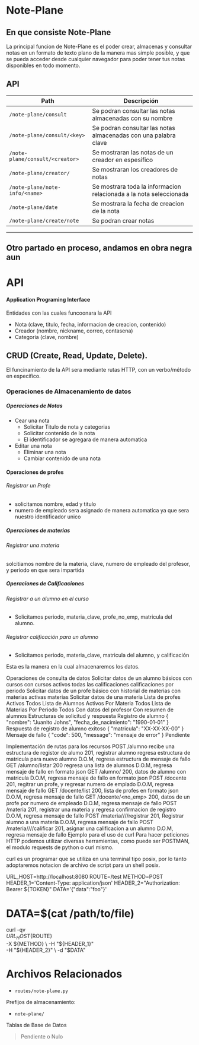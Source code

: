 # Note-Plane

## En que consiste Note-Plane
  La principal funcion de Note-Plane es el poder crear, almacenas y consultar notas en un formato de texto plano de la manera mas simple posible, y que se pueda acceder desde cualquier navegador para poder tener tus notas disponibles en todo momento.



## API

| Path                  | Descripción |
| --------------------- | ----------- |
| `/note-plane/consult`           | Se podran consultar las notas almacenadas con su nombre            |
| `/note-plane/consult/<key>`           | Se podran consultar las notas almacenadas con una palabra clave            |
| `/note-plane/consult/<creator>`       | Se mostraran las notas de un creador en espesifico           |
| `/note-plane/creator/`       | Se mostraran los creadores de notas           |
| `/note-plane/note-info/<name>`            | Se mostrara toda la informacion relacionada a la nota seleccionada            |
| `/note-plane/date`            | Se mostrara la fecha de creacion de la nota            |
| `/note-plane/create/note`            | Se podran crear notas            |

---
Otro partado en proceso, andamos en obra negra aun
---


# API
#### Application Programing Interface

Entidades con las cuales funcoonara la API

- Nota (clave, titulo, fecha, informacion de creacion, contenido)
- Creador (nombre, nickname, correo, contasena)
- Categoria (clave, nombre)

## CRUD (Create, Read, Update, Delete).

El funcinamiento de la API sera mediante rutas HTTP, con un verbo/método en especifico.

### Operaciones de Almacenamiento de datos
##### Operaciones de Notas
- Cear una nota
  - Solicitar Titulo de nota y categorias
  - Solicitar contenido de la nota
  - El identificador se agregara de manera automatica
- Editar una nota
  - Eliminar una nota
  - Cambiar contenido de una nota

#### Operaciones de profes
###### Registrar un Profe
  - solicitamos nombre, edad y titulo
  - numero de empleado sera asignado de manera automatica ya que sera nuestro identificador unico

##### Operaciones de materias
###### Registrar una materia
solcitiamos nombre de la materia, clave, numero de empleado del profesor, y periodo en que sera impartida

##### Operaciones de Calificaciones
###### Registrar a un alumno en el curso
- Solicitamos periodo, materia_clave, profe_no_emp, matricula del alumno.
###### Registrar calificación para un alumno
- Solicitamos periodo, materia_clave, matricula del alumno, y calificación


Esta es la manera en la cual almacenaremos los datos.

Operaciones de consulta de datos
Solicitar datos de un alumno
básicos
con cursos
con cursos activos
todas las calificaciones
calificaciones por periodo
Solicitar datos de un profe
básico
con historial de materias
con materias activas materias
Solicitar datos de una materia
Lista de profes
Activos
Todos
Lista de Alumnos
Activos
Por Materia
Todos
Lista de Materias
Por Periodo
Todos
Con datos del profesor
Con resumen de alumnos
Estructuras de solicitud y respuesta
Registro de alumno
{
    "nombre": "Juanito Johns",
    "fecha_de_nacimiento": "1990-01-01"
}
Respuesta de registro de alumno exitoso
{ "matricula": "XX-XX-XX-00" }
Mensaje de fallo
{
    "code": 500,
    "message": "mensaje de error"
}
Pendiente

Implementación de rutas para los recursos
POST /alumno
recibe una estructura de registor de alumo
201, registrar alumno regresa estructura de matricula para nuevo alumno
D.O.M, regresa estructura de mensaje de fallo
GET /alumno/listar
200 regresa una lista de alumnos
D.O.M, regresa mensaje de fallo en formato json
GET /alumno/<matricula>
200, datos de alumno con matricula
D.O.M, regresa mensaje de fallo en formato json
POST /docente
201, regitrar un profe, y regresar numero de emplado
D.O.M, regresa mensaje de fallo
GET /docente/list
200, lista de profes en formato json
D.O.M, regresa mensaje de fallo
GET /docente/<no_emp>
200, datos de un profe por numero de empleado
D.O.M, regresa mensaje de fallo
POST /materia
201, registrar una materia y regresa confirmacion de registro
D.O.M, regresa mensaje de fallo
POST /materia/<periodo>/<clave>/<matricula>/registrar
201, Registrar alumno a una materia
D.O.M, regresa mensaje de fallo
POST /materia/<periodo>/<clave>/<matricula>/calificar
201, asignar una calificacion a un alumno
D.O.M, regresa mensaje de fallo
Ejemplo para el uso de curl
Para hacer peticiones HTTP podemos utilizar diversas herramientas, como puede ser POSTMAN, el modulo requests de python o curl mismo.

curl es un programar que se utiliza en una terminal tipo posix, por lo tanto adoptaremos notacion de archivo de script para un shell posix.

URL_HOST=http://localhost:8080
ROUTE=/test
METHOD=POST
HEADER_1='Content-Type: application/json'
HEADER_2="Authorization: Bearer ${TOKEN}"
DATA='{"data":"foo"}'
# DATA=$(cat /path/to/file)

curl -qv \
    ${URL_HOST}${ROUTE} \
    -X ${METHOD} \
    -H "${HEADER_1}" \
    -H "${HEADER_2}" \
    -d "$DATA"

# Archivos Relacionados

 - `routes/note-plane.py`

Prefijos de almacenamiento:

 - `note-plane/`

Tablas de Base de Datos

> Pendiente o Nulo
